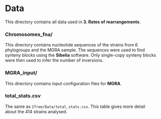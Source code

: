 # Data
This directory contains all data used in **3. Rates of rearrangements**.

### Chromosomes_fna/
This directory contains nucleotide sequences of the strains from 6 phylogroups and the MGRA sample. The sequences were used
to find synteny blocks using the **Sibelia** software. Only single-copy synteny blocks were then used to infer the number 
of inversions.

### MGRA_input/
This directory contains input configuration files for **MGRA**. 

### total_stats.csv
The same as `1Tree/Data/total_stats.csv`. This table gives more detail about the 414 strains analysed. 
